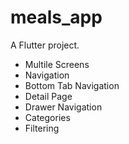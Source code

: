 # meals_app

A Flutter project.

- Multile Screens
- Navigation
- Bottom Tab Navigation
- Detail Page
- Drawer Navigation
- Categories
- Filtering
